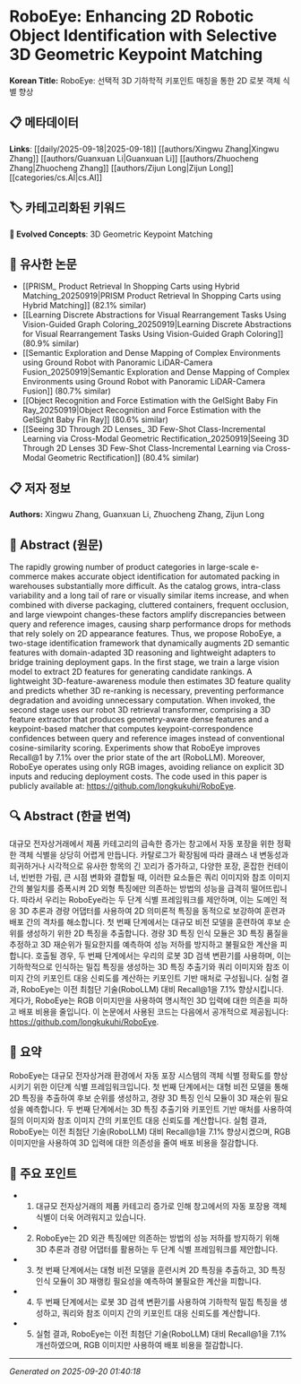 # RoboEye: Enhancing 2D Robotic Object Identification with Selective 3D Geometric Keypoint Matching

**Korean Title:** RoboEye: 선택적 3D 기하학적 키포인트 매칭을 통한 2D 로봇 객체 식별 향상

## 📋 메타데이터

**Links**: [[daily/2025-09-18|2025-09-18]] [[authors/Xingwu Zhang|Xingwu Zhang]] [[authors/Guanxuan Li|Guanxuan Li]] [[authors/Zhuocheng Zhang|Zhuocheng Zhang]] [[authors/Zijun Long|Zijun Long]] [[categories/cs.AI|cs.AI]]

## 🏷️ 카테고리화된 키워드
**🚀 Evolved Concepts**: 3D Geometric Keypoint Matching

## 🔗 유사한 논문
- [[PRISM_ Product Retrieval In Shopping Carts using Hybrid Matching_20250919|PRISM Product Retrieval In Shopping Carts using Hybrid Matching]] (82.1% similar)
- [[Learning Discrete Abstractions for Visual Rearrangement Tasks Using Vision-Guided Graph Coloring_20250919|Learning Discrete Abstractions for Visual Rearrangement Tasks Using Vision-Guided Graph Coloring]] (80.9% similar)
- [[Semantic Exploration and Dense Mapping of Complex Environments using Ground Robot with Panoramic LiDAR-Camera Fusion_20250919|Semantic Exploration and Dense Mapping of Complex Environments using Ground Robot with Panoramic LiDAR-Camera Fusion]] (80.7% similar)
- [[Object Recognition and Force Estimation with the GelSight Baby Fin Ray_20250919|Object Recognition and Force Estimation with the GelSight Baby Fin Ray]] (80.6% similar)
- [[Seeing 3D Through 2D Lenses_ 3D Few-Shot Class-Incremental Learning via Cross-Modal Geometric Rectification_20250919|Seeing 3D Through 2D Lenses 3D Few-Shot Class-Incremental Learning via Cross-Modal Geometric Rectification]] (80.4% similar)

## 📋 저자 정보

**Authors:** Xingwu Zhang, Guanxuan Li, Zhuocheng Zhang, Zijun Long

## 📄 Abstract (원문)

The rapidly growing number of product categories in large-scale e-commerce
makes accurate object identification for automated packing in warehouses
substantially more difficult. As the catalog grows, intra-class variability and
a long tail of rare or visually similar items increase, and when combined with
diverse packaging, cluttered containers, frequent occlusion, and large
viewpoint changes-these factors amplify discrepancies between query and
reference images, causing sharp performance drops for methods that rely solely
on 2D appearance features. Thus, we propose RoboEye, a two-stage identification
framework that dynamically augments 2D semantic features with domain-adapted 3D
reasoning and lightweight adapters to bridge training deployment gaps. In the
first stage, we train a large vision model to extract 2D features for
generating candidate rankings. A lightweight 3D-feature-awareness module then
estimates 3D feature quality and predicts whether 3D re-ranking is necessary,
preventing performance degradation and avoiding unnecessary computation. When
invoked, the second stage uses our robot 3D retrieval transformer, comprising a
3D feature extractor that produces geometry-aware dense features and a
keypoint-based matcher that computes keypoint-correspondence confidences
between query and reference images instead of conventional cosine-similarity
scoring. Experiments show that RoboEye improves Recall@1 by 7.1% over the prior
state of the art (RoboLLM). Moreover, RoboEye operates using only RGB images,
avoiding reliance on explicit 3D inputs and reducing deployment costs. The code
used in this paper is publicly available at:
https://github.com/longkukuhi/RoboEye.

## 🔍 Abstract (한글 번역)

대규모 전자상거래에서 제품 카테고리의 급속한 증가는 창고에서 자동 포장을 위한 정확한 객체 식별을 상당히 어렵게 만듭니다. 카탈로그가 확장됨에 따라 클래스 내 변동성과 희귀하거나 시각적으로 유사한 항목의 긴 꼬리가 증가하고, 다양한 포장, 혼잡한 컨테이너, 빈번한 가림, 큰 시점 변화와 결합될 때, 이러한 요소들은 쿼리 이미지와 참조 이미지 간의 불일치를 증폭시켜 2D 외형 특징에만 의존하는 방법의 성능을 급격히 떨어뜨립니다. 따라서 우리는 RoboEye라는 두 단계 식별 프레임워크를 제안하며, 이는 도메인 적응 3D 추론과 경량 어댑터를 사용하여 2D 의미론적 특징을 동적으로 보강하여 훈련과 배포 간의 격차를 해소합니다. 첫 번째 단계에서는 대규모 비전 모델을 훈련하여 후보 순위를 생성하기 위한 2D 특징을 추출합니다. 경량 3D 특징 인식 모듈은 3D 특징 품질을 추정하고 3D 재순위가 필요한지를 예측하여 성능 저하를 방지하고 불필요한 계산을 피합니다. 호출될 경우, 두 번째 단계에서는 우리의 로봇 3D 검색 변환기를 사용하며, 이는 기하학적으로 인식하는 밀집 특징을 생성하는 3D 특징 추출기와 쿼리 이미지와 참조 이미지 간의 키포인트 대응 신뢰도를 계산하는 키포인트 기반 매처로 구성됩니다. 실험 결과, RoboEye는 이전 최첨단 기술(RoboLLM) 대비 Recall@1을 7.1% 향상시킵니다. 게다가, RoboEye는 RGB 이미지만을 사용하여 명시적인 3D 입력에 대한 의존을 피하고 배포 비용을 줄입니다. 이 논문에서 사용된 코드는 다음에서 공개적으로 제공됩니다: https://github.com/longkukuhi/RoboEye.

## 📝 요약

RoboEye는 대규모 전자상거래 환경에서 자동 포장 시스템의 객체 식별 정확도를 향상시키기 위한 이단계 식별 프레임워크입니다. 첫 번째 단계에서는 대형 비전 모델을 통해 2D 특징을 추출하여 후보 순위를 생성하고, 경량 3D 특징 인식 모듈이 3D 재순위 필요성을 예측합니다. 두 번째 단계에서는 3D 특징 추출기와 키포인트 기반 매처를 사용하여 질의 이미지와 참조 이미지 간의 키포인트 대응 신뢰도를 계산합니다. 실험 결과, RoboEye는 이전 최첨단 기술(RoboLLM) 대비 Recall@1을 7.1% 향상시켰으며, RGB 이미지만을 사용하여 3D 입력에 대한 의존성을 줄여 배포 비용을 절감합니다.

## 🎯 주요 포인트

- 1. 대규모 전자상거래의 제품 카테고리 증가로 인해 창고에서의 자동 포장용 객체 식별이 더욱 어려워지고 있습니다.

- 2. RoboEye는 2D 외관 특징에만 의존하는 방법의 성능 저하를 방지하기 위해 3D 추론과 경량 어댑터를 활용하는 두 단계 식별 프레임워크를 제안합니다.

- 3. 첫 번째 단계에서는 대형 비전 모델을 훈련시켜 2D 특징을 추출하고, 3D 특징 인식 모듈이 3D 재랭킹 필요성을 예측하여 불필요한 계산을 피합니다.

- 4. 두 번째 단계에서는 로봇 3D 검색 변환기를 사용하여 기하학적 밀집 특징을 생성하고, 쿼리와 참조 이미지 간의 키포인트 대응 신뢰도를 계산합니다.

- 5. 실험 결과, RoboEye는 이전 최첨단 기술(RoboLLM) 대비 Recall@1을 7.1% 개선하였으며, RGB 이미지만 사용하여 배포 비용을 절감합니다.

---

*Generated on 2025-09-20 01:40:18*